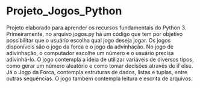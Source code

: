 # Projeto_Jogos_Python


Projeto elaborado para aprender os recursos fundamentais do Python 3.
Primeiramente, no arquivo jogos.py há um código que tem por objetivo possibilitar que o usuário escolha qual jogo deseja jogar. Os jogos disponíveis são o jogo da forca e o jogo da advinhação.
No jogo de adivinhação, o computador escolhe um número e o usuário precisa adivinhá-lo. O jogo contempla a ideia de utilizar variáveis de diversos tipos, como gerar um número aleatório e como tomar decisões através de if else. 
Já o Jogo da Forca, contempla estruturas de dados, listas e tuplas, entre outras sequências. O jogo também contempla leitura e escrita de arquivos.

